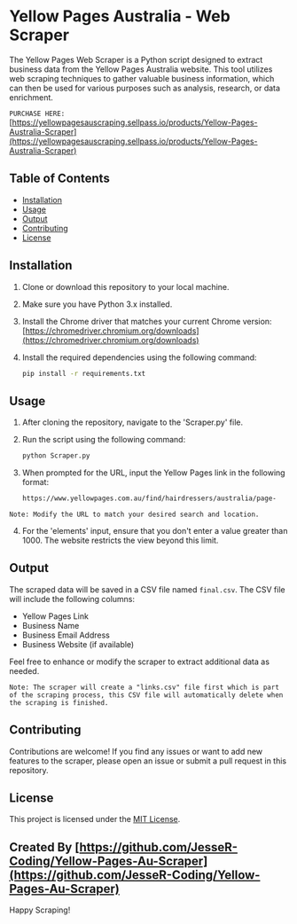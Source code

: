 # Yellow Pages Australia - Web Scraper

The Yellow Pages Web Scraper is a Python script designed to extract business data from the Yellow Pages Australia website. This tool utilizes web scraping techniques to gather valuable business information, which can then be used for various purposes such as analysis, research, or data enrichment.

`PURCHASE HERE:` [https://yellowpagesauscraping.sellpass.io/products/Yellow-Pages-Australia-Scraper](https://yellowpagesauscraping.sellpass.io/products/Yellow-Pages-Australia-Scraper)

## Table of Contents

- [Installation](#installation)
- [Usage](#usage)
- [Output](#output)
- [Contributing](#contributing)
- [License](#license)

## Installation

1. Clone or download this repository to your local machine.
2. Make sure you have Python 3.x installed.
3. Install the Chrome driver that matches your current Chrome version: [https://chromedriver.chromium.org/downloads](https://chromedriver.chromium.org/downloads)
5. Install the required dependencies using the following command:

   ```bash
   pip install -r requirements.txt

## Usage

1. After cloning the repository, navigate to the 'Scraper.py' file.
2. Run the script using the following command:

   ```bash
   python Scraper.py

3. When prompted for the URL, input the Yellow Pages link in the following format:

   ```bash
   https://www.yellowpages.com.au/find/hairdressers/australia/page-
   
`Note: Modify the URL to match your desired search and location.`

4. For the 'elements' input, ensure that you don't enter a value greater than 1000. The website restricts the view beyond this limit.

## Output

The scraped data will be saved in a CSV file named `final.csv`. The CSV file will include the following columns:

- Yellow Pages Link
- Business Name
- Business Email Address
- Business Website (if available)

Feel free to enhance or modify the scraper to extract additional data as needed.

`Note: The scraper will create a "links.csv" file first which is part of the scraping process, this CSV file will automatically delete when the scraping is finished.`

## Contributing

Contributions are welcome! If you find any issues or want to add new features to the scraper, please open an issue or submit a pull request in this repository.

## License

This project is licensed under the [MIT License](LICENSE).


Created By [https://github.com/JesseR-Coding/Yellow-Pages-Au-Scraper](https://github.com/JesseR-Coding/Yellow-Pages-Au-Scraper)
---

Happy Scraping! 
